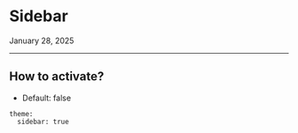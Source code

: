# Sidebar

January 28, 2025

---

## How to activate?

- Default: false

```
theme:
  sidebar: true
```

